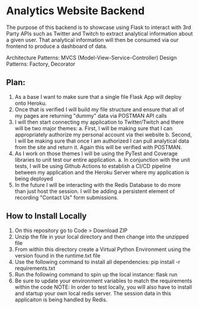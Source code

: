 # Analytics Website Backend

The purpose of this backend is to showcase using Flask to interact with 3rd Party APIs such as Twitter and Twitch to extract analytical information about a given user. That analytical information will then be consumed via our frontend to produce a dashboard of data. 

Architecture Patterns: MVCS (Model-View-Service-Controller)
Design Patterns: Factory, Decorator

## Plan:
1. As a base I want to make sure that a single file Flask App will deploy onto Heroku.
2. Once that is verified I will build my file structure and ensure that all of my pages are returning "dummy" data via POSTMAN API calls
3. I will then start connecting my application to Twitter/Twitch and there will be two major themes:
    a. First, I will be making sure that I can appropriately authorize my personal account via thei website
    b. Second, I will be making sure that once I am authorized I can pull analytical data from the site and return it. Again this will be verified with POSTMAN.
4. As I work on those themes I will be using the PyTest and Coverage libraries to unit test our entire application.
    a. In conjunction with the unit tests, I will be using Github Actions to establish a CI/CD pipeline between my application and the Heroku Server where my application is being deployed
5. In the future I will be interacting with the Redis Database to do more than just host the session. I will be adding a persistent element of recording "Contact Us" form submissions.


## How to Install Locally
1. On this repository go to Code > Download ZIP
2. Unzip the file in your local directory and then change into the unzipped file
3. From within this directory create a Virtual Python Environment using the version found in the runtime.txt file
4. Use the following command to install all dependencies: pip install -r requirements.txt
5. Run the following command to spin up the local instance: flask run
6. Be sure to update your environment variables to match the requirements within the code
NOTE: In order to test locally, you will also have to install and startup your own local redis server. The session data in this applicaiton is being handled by Redis.

